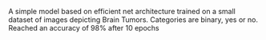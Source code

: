 A simple model based on efficient net architecture trained on a small dataset of images depicting Brain Tumors. Categories are binary, yes or no. Reached an accuracy of 98% after 10 epochs
